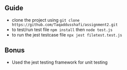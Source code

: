 ## Guide
- clone the project using `git clone https://github.com/Taqaddusshafi/assignment2.git`
- to test/run test file `npm install` then  `node test.js`
- to run the jest testcase file `npx jest filetest.test.js`
## Bonus 
- Used the jest testing framework for unit testing 
